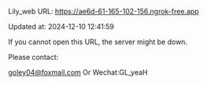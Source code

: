 Lily_web URL: https://ae6d-61-165-102-156.ngrok-free.app

Updated at: 2024-12-10 12:41:59

If you cannot open this URL, the server might be down.

Please contact: 

goley04@foxmail.com Or Wechat:GL_yeaH